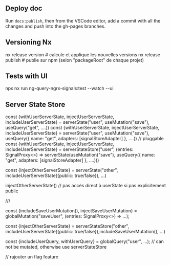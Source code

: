 ## Deploy doc

Run `docs:publish`, then from the VSCode editor, add a commit with all the changes and push into the gh-pages branches.

## Versioning Nx

nx release version # calcule et applique les nouvelles versions
nx release publish # publie sur npm (selon "packageRoot" de chaque projet)

## Tests with UI

npx nx run ng-query-ngrx-signals:test --watch --ui

## Server State Store

const {withUserServerState, injectUserServerState, includeUserServerState} = serverState("user", useMutation("save"), useQuery("get", ....))
const {withUserServerState, injectUserServerState, includeUserServerState} = serverState("user", useMutation("save"), useQuery({
name: "get",
adapters: [signalStoreAdapter]
}, ....))
// pluggable
const {withUserServerState, injectUserServerState, includeUserServerState} = serverStateStore("user", (entries: SignalProxy<>) => serverState(useMutation("save"), useQuery({
name: "get",
adapters: [signalStoreAdapter]
}, ....)))

const {injectOtherServerState} = serverState("other", includeUserServerState({public: true/false}), ...)

injectOtherServerState() // pas accès direct à userState si pas explicitement public

///

const {includeSaveUserMutation(), injectSaveUserMutation} = globalMutation("saveUser", (entries: SignalProxy<>) => ...);

const {injectOtherServerState} = serverStateStore("other", includeUserServerState({public: true/false}),includeSaveUserMutation(), ...)

const {includeUserQuery, withUserQuery} = globalQuery("user", ...); // can not be mutated, otherwise use serverStateStore

// rajouter un flag feature
